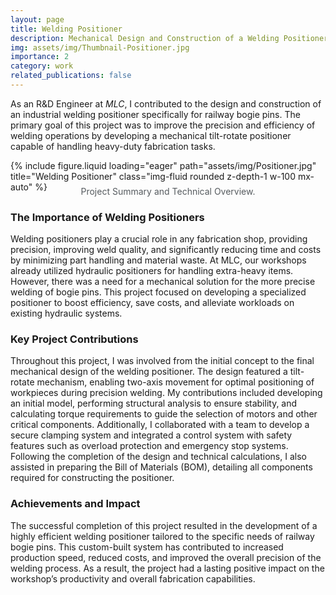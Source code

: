 ```yaml
---
layout: page
title: Welding Positioner
description: Mechanical Design and Construction of a Welding Positioner
img: assets/img/Thumbnail-Positioner.jpg
importance: 2
category: work
related_publications: false
---
```


As an R&D Engineer at *MLC*, I contributed to the design and construction of an industrial welding positioner specifically for railway bogie pins. The primary goal of this project was to improve the precision and efficiency of welding operations by developing a mechanical tilt-rotate positioner capable of handling heavy-duty fabrication tasks.<br>

<div class="row">
    <div class="col-sm mt-3 mt-md-0 text-center">
        {% include figure.liquid loading="eager" path="assets/img/Positioner.jpg" title="Welding Positioner" class="img-fluid rounded z-depth-1 w-100 mx-auto" %}
    </div>
</div>
<div class="caption">
    Project Summary and Technical Overview.
</div>
<style>
  .caption {
      margin-top: -10px; /* Adjust this value to control the gap */
      font-size: 14px; /* Optional: to customize the font size */
      color: #565B5F; /* Change this to any color you'd like (e.g., hex code, rgb, or named color) */
      text-align: center; /* Optional: Center the caption */
  }
</style>

### The Importance of Welding Positioners
Welding positioners play a crucial role in any fabrication shop, providing precision, improving weld quality, and significantly reducing time and costs by minimizing part handling and material waste. At MLC, our workshops already utilized hydraulic positioners for handling extra-heavy items. However, there was a need for a mechanical solution for the more precise welding of bogie pins. This project focused on developing a specialized positioner to boost efficiency, save costs, and alleviate workloads on existing hydraulic systems.


### Key Project Contributions
Throughout this project, I was involved from the initial concept to the final mechanical design of the welding positioner. The design featured a tilt-rotate mechanism, enabling two-axis movement for optimal positioning of workpieces during precision welding. My contributions included developing an initial model, performing structural analysis to ensure stability, and calculating torque requirements to guide the selection of motors and other critical components. Additionally, I collaborated with a team to develop a secure clamping system and integrated a control system with safety features such as overload protection and emergency stop systems. Following the completion of the design and technical calculations, I also assisted in preparing the Bill of Materials (BOM), detailing all components required for constructing the positioner.


### Achievements and Impact
The successful completion of this project resulted in the development of a highly efficient welding positioner tailored to the specific needs of railway bogie pins. This custom-built system has contributed to increased production speed, reduced costs, and improved the overall precision of the welding process. As a result, the project had a lasting positive impact on the workshop’s productivity and overall fabrication capabilities.
